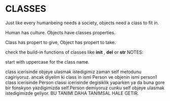 # CLASSES

Just like every humanbeing needs a society, objects need a class to fit in.

Human has culture. Objects have classes properties.

Class has propert to give, Object has propert to take.


check the build-in functions of classes like __init__ , __del__ or __str__
NOTES:

start with uppercase for the class name.

class icerisinde objeye ulasmak istedigimiz zaman self metodunu cagiriyoruz. ancak diyelim ki
class in ismi Person ve objenin ismi person1 
class icerisinde Person classi icerisinde degisiklik yaparken ya da buna gore bir fonskyon yazdigimizda
self.Person demiyoruz cunku self objeye ulasmak istedigimizde geliyor.
BU TANIMI DAHA TANIMSAL HALE GETIR.
